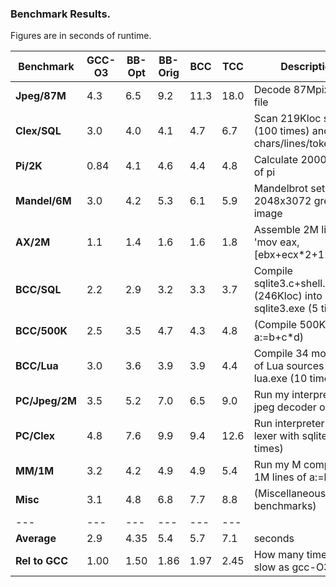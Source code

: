 ### Benchmark Results.

Figures are in seconds of runtime.

Benchmark | GCC-O3 | BB-Opt | BB-Orig | BCC | TCC | Description
--- | --- | --- | --- | --- | --- | ---
**Jpeg/87M** | 4.3 | 6.5 | 9.2 | 11.3 | 18.0 | Decode 87Mpixel jpeg file
**Clex/SQL** | 3.0 | 4.0 | 4.1 | 4.7 | 6.7 | Scan 219Kloc sqlite3.c (100 times) and count chars/lines/tokens
**Pi/2K** | 0.84 | 4.1 | 4.6 | 4.4 | 4.8 | Calculate 2000 digits of pi
**Mandel/6M** | 3.0 | 4.2 | 5.3 | 6.1 | 5.9 | Mandelbrot set into 2048x3072 greyscale image
**AX/2M** | 1.1 | 1.4 | 1.6 | 1.6 | 1.8 | Assemble 2M lines of 'mov eax,\[ebx+ecx\*2+123456\]'
**BCC/SQL** | 2.2 | 2.9 | 3.2 | 3.3 | 3.7 | Compile sqlite3.c+shell.c (246Kloc) into sqlite3.exe (5 times)
**BCC/500K** | 2.5 | 3.5 | 4.7 | 4.3 | 4.8 | (Compile 500K lines of a:=b+c\*d)
**BCC/Lua** | 3.0 | 3.6 | 3.9 | 3.9 | 4.4 | Compile 34 modules of Lua sources to lua.exe (10 times)
**PC/Jpeg/2M** | 3.5| 5.2 | 7.0 | 6.5 | 9.0 | Run my interpreter on jpeg decoder on 2Mpix
**PC/Clex** | 4.8 | 7.6 | 9.9 | 9.4 | 12.6 | Run interpreter on lexer with sqlite3.c (10 times)
**MM/1M**  | 3.2 | 4.2 | 4.9 | 4.9 | 5.4 |  Run my M compiler on 1M lines of a:=b+c\*d
**Misc** | 3.1 | 4.8 | 6.8 | 7.7 | 8.8 | (Miscellaneous micro-benchmarks)
--- | --- | --- | --- | --- | --- | 
**Average**  | 2.9 | 4.35 | 5.4  | 5.7 | 7.1  | seconds
**Rel to GCC** | 1.00  | 1.50 | 1.86 | 1.97 | 2.45 | How many times as slow as gcc-O3

